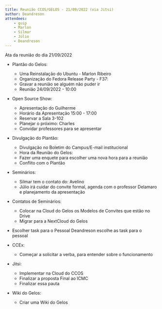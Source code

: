 ```yaml
---
title: Reunião CCOS/GELOS - 21/09/2022 (via Jitsi)
author: Deandreson
attendees:
    - guip
    - Marlon
    - Silmar
    - Júlio
    - Deandreson
---
```


Ata da reunião do dia 21/09/2022

- Plantão do Gelos:
    - Uma Reinstalação do Ubuntu - Marlon Ribeiro
    - Organização do Fedora Release Party - F37:
    - Gravar a reunião se alguém não puder ir
    - Reunião 24/09/2022 - 10:00
- Open Source Show:
    - Apresentação do Guilherme
    - Horário da Apresentação 15:00 - 17:00
    - Reservar a Sala 3-102
    - Planejar o próximo: Charles
    - Convidar professores para se apresentar

- Divulgação do Plantão:
    - Divulgação no Boletim do Campus/E-mail institucional
    - Hora da Reunião do Gelos:
    - Fazer uma enquete para escolher uma nova hora para a reunião
    - Conflito com o Plantão
- Seminários:
    - Silmar tem o contato do: Avelino
    - Júlio irá cuidar do convite formal, agenda com o professor Delamaro e planejamento da apresentação

- Contatos de Seminários:
    - Colocar na Cloud do Gelos os Modelos de Convites que estão no Drive
    - Migrar para a NextCloud do Gelos
- Escolher task para o Pessoal
    Deandreson escolhe as task para o pessoal
- CCEx:
    - Começar a solicitar a verba, para entender sobre o funcionamento
- Jitsi:
    - Implementar na Cloud do CCOS
    - Finalizar a proposta Final ao ICMC
    - Finalizar essa pauta
- Wiki do Gelos:
    - Criar uma Wiki do Gelos
